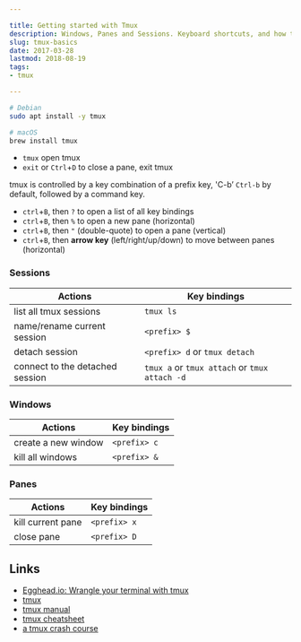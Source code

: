 ```yaml
---

title: Getting started with Tmux
description: Windows, Panes and Sessions. Keyboard shortcuts, and how to configure custom key bindings
slug: tmux-basics
date: 2017-03-28
lastmod: 2018-08-19
tags: 
- tmux

---
```


```bash
# Debian
sudo apt install -y tmux

# macOS
brew install tmux
```

- `tmux` open tmux 
- `exit` or `Ctrl`+`D` to close a pane, exit tmux

tmux is controlled by a key combination of a prefix key, 'C-b’ `Ctrl-b` by default, followed by a command key.

- `ctrl`+`B`, then `?` to open a list of all key bindings
- `ctrl`+`B`, then `%` to open a new pane (horizontal)
- `ctrl`+`B`, then `"` (double-quote) to open a pane (vertical)
- `ctrl`+`B`, then **arrow key** (left/right/up/down) to move between panes (horizontal)

### Sessions

| Actions                     | Key bindings |
|-----------------------------|--------------|
| list all tmux sessions      | `tmux ls`    |
| name/rename current session | `<prefix> $` |
| detach session              | `<prefix> d` or `tmux detach` |
| connect to the detached session | `tmux a` or `tmux attach` or `tmux attach -d`|

### Windows

| Actions             | Key bindings |
|---------------------|--------------|
| create a new window | `<prefix> c` |
| kill all windows    | `<prefix> &` |


### Panes

| Actions             | Key bindings |
|---------------------|--------------|
| kill current pane   | `<prefix> x` |
| close pane          | `<prefix> D` |




Links
---
- [Egghead.io: Wrangle your terminal with tmux](https://egghead.io/courses/wrangle-your-terminal-with-tmux)
- [tmux](https://tmux.github.io/)
- [tmux manual](http://man.openbsd.org/OpenBSD-current/man1/tmux.1)
- [tmux cheatsheet](https://tmuxcheatsheet.com/)
- [a tmux crash course](http://robots.thoughtbot.com/a-tmux-crash-course)